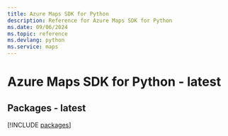 ```yaml
---
title: Azure Maps SDK for Python
description: Reference for Azure Maps SDK for Python
ms.date: 09/06/2024
ms.topic: reference
ms.devlang: python
ms.service: maps
---
```

# Azure Maps SDK for Python - latest
## Packages - latest
[!INCLUDE [packages](maps-index.md)]